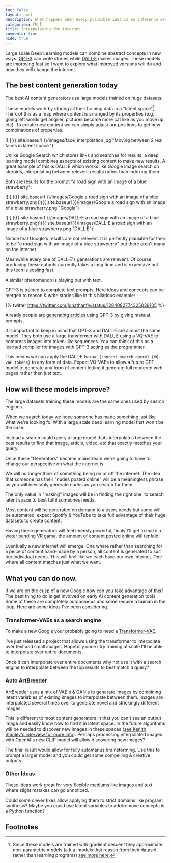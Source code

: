 ```yaml
---
toc: false
layout: post
description: What happens when every plausible idea is an inference away.
categories: [ML]
title: Interpolating the internet.
comments: true
hide: true
---
```


Large scale Deep Learning models can combine abstract concepts in new ways.
[GPT-3](https://openai.com/blog/openai-api/) can write stories while [DALL·E](https://openai.com/blog/DALL·E/) makes images.
These models are improving fast so I want to explore what improved versions will do and how they will change the internet.

## The best content generation today

The best AI content generators use large models trained on huge datasets.

These models work by storing all their training data in a "latent space"[^1].
Think of this as a map where content is arranged by its properties (e.g. going left words get angrier, pictures become more cat like as you move up, etc).
To create new content we can simply adjust our positions to get new combinations of properties.

![.]({{ site.baseurl }}/images/face_interpolation.jpg "Moving between 2 real faces in latent space.")

Unlike Google Search which stores links and searches for results, a deep learning model combines aspects of existing content to make new results.
A great example of this is DALL·E which works like Google image search on steroids, interpolating between relevent results rather than indexing them.

Both are results for the prompt "a road sign with an image of a blue strawberry":

![![.]({{ site.baseurl }}/images/Google a road sign with an image of a blue strawberry.png)]({{ site.baseurl }}/images/Google a road sign with an image of a blue strawberry.png "Google")

![![.]({{ site.baseurl }}/images/DALL-E a road sign with an image of a blue strawberry.png)]({{ site.baseurl }}/images/DALL-E a road sign with an image of a blue strawberry.png "DALL·E")

Notice that Google's results are not relevent.
It is perfectly plausible for their to be "a road sign with an image of a blue strawberry" but there aren't many on the internet.

Meanwhile every one of DALL·E's generations are relevent.
Of course producing these outputs currently takes a long time and is expensive but this tech is [scaling fast](https://arxiv.org/abs/2001.08361).

A similar phenomenon is playing out with text.

GPT-3 is trained to complete text prompts.
Here ideas and concepts can be merged to reason & write stories like in this hilarious example:

{% twitter https://twitter.com/jonathanfly/status/1284082774325039105 %}

Already people are [generating articles](https://liamp.substack.com/p/my-gpt-3-blog-got-26-thousand-visitors) using GPT-3 by giving manual prompts.

It is important to keep in mind that GPT-3 and DALL·E are almost the same model.
They both use a large transformer with DALL·E using a VQ-VAE to compress images into token-like sequences.
You can think of this as a learned compiler for images with GPT-3 acting as the programmer.

This means we can apply the DALL·E format `{content search query} {VQ-VAE tokens}` to any form of data.
Expect VQ-VAEs to allow a future GPT model to generate any form of content letting it generate full rendered web pages rather then just text.

## How will these models improve?

The large datasets training these models are the same ones used by search engines.

When we search today we hope someone has made something just like what we're looking fo.
With a large scale deep learning model that won't be the case.

Instead a search could query a large model thats interpolates between the best results to find that image, article, video, etc that exactly matches your query.

Once these "Generators" become mainstream we're going to have to change our perspective on what the internet is.

We will no longer think of something being on or off the internet.
The idea that someone has their "nudes posted online" will be a meaningless phrase as you will inevitably generate nudes as you search for them.

The only value in "making" images will be in finding the right one, to search latent space to best fulfil someones needs.

Most content will be generated on demand to a users needs but some will be automated, expect Spotify & YouTube to take full advantage of their huge datasets to create content.

Having these generators will feel imensly powerful, finaly I'll get to make a [water bending VR game](/fastpages/games/simulation/2020/07/08/An-Avatar-game-with-realistic-physics.html), the amount of content posted online will tenfold!

Eventually a new internet will emerge.
One where rather than searching for a peice of content hand-made by a person, all content is generated to suit our individual needs.
This will feel like we each have our own internet.
One where all content matches just what we want.

## What you can do now.

If we are on the cusp of a new Google how can you take advantage of this?
The best thing to do is get involved on early AI content generation tools.
Some of these are completely autonomous and some require a human in the loop.
Here are some ideas I've been considering.

### Transformer-VAEs as a search engine

To make a new Google your probably going to need a [Transformer-VAE](https://github.com/Fraser-Greenlee/transformer-vae).

I've just released a project that allows using the transformer to interpolate over text and small images.
Hopefully once I try training at scale I'll be able to interpolate over entire documents.

Once it can interpolate over entire documents why not use it with a search engine to interpolate between the top results to best match a query?

### Auto ArtBreeder

[ArtBreeder](https://www.artbreeder.com) uses a mix of VAE's & GAN's to generate images by combining latent variables of existing images to interpolate between them.
Images are interpolated several times over to generate novel and strickingly different images.

This is different to most content generators in that you can't see an output image and easily know how to find it in latent space.
In the future algorithms will be needed to discover new images in these spaces ([see Kenith Stanley's interview for more info](https://youtu.be/lhYGXYeMq_E)).
Perhaps processing interpolated images with OpenAI's new CLIP model will allow discovering new images?

The final result would allow for fully automanus brainstorming.
Use this to prompt a larger model and you could get some compelling & creative outputs.

### Other Ideas

These ideas work great for very flexible mediums like images and text where slight mstakes can go unnoticed.

Could some clever fixes allow applying them to strict domains like program synthesis?
Maybe you could use latent variables to add/remove concepts in a Python function?

## Footnotes

[^1]: Since these models are trained with gradient descent they approximate non-parametric models (a.k.a. models that reason from their dataset rather than learning programs) [see more here](https://arxiv.org/abs/2012.00152).
